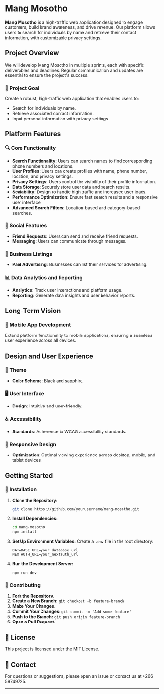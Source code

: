 # Mang Mosotho

**Mang Mosotho** is a high-traffic web application designed to engage customers, build brand awareness, and drive revenue. Our platform allows users to search for individuals by name and retrieve their contact information, with customizable privacy settings.

## Project Overview

We will develop Mang Mosotho in multiple sprints, each with specific deliverables and deadlines. Regular communication and updates are essential to ensure the project's success.

### 🎯 Project Goal

Create a robust, high-traffic web application that enables users to:
- Search for individuals by name.
- Retrieve associated contact information.
- Input personal information with privacy settings.

## Platform Features

### 🔍 Core Functionality

- **Search Functionality**: Users can search names to find corresponding phone numbers and locations.
- **User Profiles**: Users can create profiles with name, phone number, location, and privacy settings.
- **Privacy Settings**: Users control the visibility of their profile information.
- **Data Storage**: Securely store user data and search results.
- **Scalability**: Design to handle high traffic and increased user loads.
- **Performance Optimization**: Ensure fast search results and a responsive user interface.
- **Advanced Search Filters**: Location-based and category-based searches.

### 👥 Social Features

- **Friend Requests**: Users can send and receive friend requests.
- **Messaging**: Users can communicate through messages.

### 💼 Business Listings

- **Paid Advertising**: Businesses can list their services for advertising.

### 📊 Data Analytics and Reporting

- **Analytics**: Track user interactions and platform usage.
- **Reporting**: Generate data insights and user behavior reports.

## Long-Term Vision

### 📱 Mobile App Development

Extend platform functionality to mobile applications, ensuring a seamless user experience across all devices.

## Design and User Experience

### 🎨 Theme

- **Color Scheme**: Black and sapphire.

### 🖥 User Interface

- **Design**: Intuitive and user-friendly.

### ♿ Accessibility

- **Standards**: Adherence to WCAG accessibility standards.

### 📱 Responsive Design

- **Optimization**: Optimal viewing experience across desktop, mobile, and tablet devices.

## Getting Started

### 🚀 Installation

1. **Clone the Repository:**
   ```bash
   git clone https://github.com/yourusername/mang-mosotho.git
   ```

2. **Install Dependencies:**
   ```bash
   cd mang-mosotho
   npm install
   ```

3. **Set Up Environment Variables:**
   Create a `.env` file in the root directory:
   ```env
   DATABASE_URL=your_database_url
   NEXTAUTH_URL=your_nextauth_url
   ```

4. **Run the Development Server:**
   ```bash
   npm run dev
   ```

### 🤝 Contributing

1. **Fork the Repository.**
2. **Create a New Branch:** `git checkout -b feature-branch`
3. **Make Your Changes.**
4. **Commit Your Changes:** `git commit -m 'Add some feature'`
5. **Push to the Branch:** `git push origin feature-branch`
6. **Open a Pull Request.**

## 📜 License

This project is licensed under the MIT License.

## 📧 Contact

For questions or suggestions, please open an issue or contact us at +266 59749725.

---
